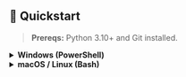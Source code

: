 ## 🚀 Quickstart

> **Prereqs:** Python 3.10+ and Git installed.

<details>
<summary><strong>Windows (PowerShell)</strong></summary>

  

# 1) Clone
git clone https://github.com/<you>/pd-risk-prediction.git
cd pd-risk-prediction

# 2) Virtual env + deps
python -m venv .venv <br/>
. .\.venv\Scripts\Activate.ps1 <br/>
python -m pip install -U pip <br/>
pip install -r requirements.txt

# 3) Add data (skip if already in repo)
Expecting: data\processed\final_dataset_enhanced.csv

# 4) Train (saves artifacts to models/)
$env:PYTHONUTF8="1"; $env:PYTHONIOENCODING="utf-8" <br/>
python -X utf8 -u scripts\model_training.py | Tee-Object reports\train_stdout.txt

# 5) Evaluate (OOF; writes reports/quick_checks.json, plots/calibration_curve.png)
python -X utf8 -u scripts\evaluate_oof.py

# 6) Run the app
streamlit run streamlit_app.py

# 7) Batch predict (writes CSVs in .\repo)
python scripts\predict.py -i data\processed\final_dataset_enhanced.csv -o repo

</details> <details> <summary><strong>macOS / Linux (Bash)</strong></summary>

# 1) Clone
git clone https://github.com/<you>/pd-risk-prediction.git <br/>
cd pd-risk-prediction

# 2) Virtual env + deps
python3 -m venv .venv <br/>
source .venv/bin/activate <br/>
python -m pip install -U pip <br/>
pip install -r requirements.txt

# 3) Add data (skip if already in repo)
Expecting: data/processed/final_dataset_enhanced.csv

# 4) Train (saves artifacts to models/)
python scripts/model_training.py | tee reports/train_stdout.txt

# 5) Evaluate (OOF; writes reports/quick_checks.json, plots/calibration_curve.png)
python scripts/evaluate_oof.py

# 6) Run the app
streamlit run streamlit_app.py

# 7) Batch predict (writes CSVs in ./repo)
python scripts/predict.py -i data/processed/final_dataset_enhanced.csv -o repo

</details>
